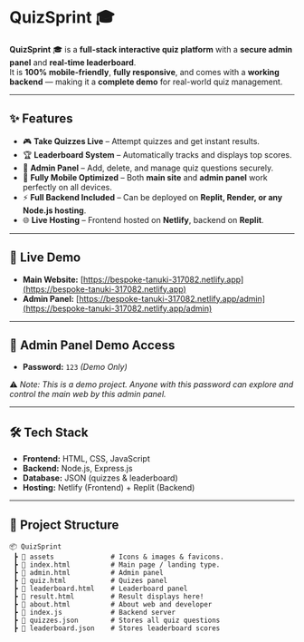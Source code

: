 # QuizSprint 🎓

**QuizSprint** 🎓 is a **full-stack interactive quiz platform** with a **secure admin panel** and **real-time leaderboard**.  
It is **100% mobile-friendly**, **fully responsive**, and comes with a **working backend** — making it a **complete demo** for real-world quiz management.  

---

## ✨ Features  

- 🎮 **Take Quizzes Live** – Attempt quizzes and get instant results.  
- 🏆 **Leaderboard System** – Automatically tracks and displays top scores.  
- 🔐 **Admin Panel** – Add, delete, and manage quiz questions securely.  
- 📱 **Fully Mobile Optimized** – Both **main site** and **admin panel** work perfectly on all devices.  
- ⚡ **Full Backend Included** – Can be deployed on **Replit, Render, or any Node.js hosting**.  
- 🌐 **Live Hosting** – Frontend hosted on **Netlify**, backend on **Replit**.  

---

## 🚀 Live Demo  

- **Main Website:** [https://bespoke-tanuki-317082.netlify.app](https://bespoke-tanuki-317082.netlify.app)  
- **Admin Panel:** [https://bespoke-tanuki-317082.netlify.app/admin](https://bespoke-tanuki-317082.netlify.app/admin)  

---

## 🔑 Admin Panel Demo Access  

- **Password:** `123` *(Demo Only)*  

⚠️ *Note: This is a demo project. Anyone with this password can explore and control the main web by this admin panel.*  

---

## 🛠 Tech Stack  

- **Frontend:** HTML, CSS, JavaScript  
- **Backend:** Node.js, Express.js  
- **Database:** JSON (quizzes & leaderboard)  
- **Hosting:** Netlify (Frontend) + Replit (Backend)  

---

## 📂 Project Structure  

```plaintext
📦 QuizSprint
 ┣ 📂 assets              # Icons & images & favicons.
 ┣ 📜 index.html          # Main page / landing type.
 ┣ 📜 admin.html          # Admin panel
 ┣ 📜 quiz.html           # Quizes panel
 ┣ 📜 leaderboard.html    # Leaderboard panel
 ┣ 📜 result.html         # Result displays here!
 ┣ 📜 about.html          # About web and developer
 ┣ 📜 index.js            # Backend server
 ┣ 📜 quizzes.json        # Stores all quiz questions
 ┣ 📜 leaderboard.json    # Stores leaderboard scores
